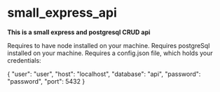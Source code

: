 # small_express_api
**This is a small express and postgresql CRUD api**

Requires to have node installed on your machine.
Requires postgreSql installed on your machine.
Requires a config.json file, which holds your credentials:

{
    "user": "user",
    "host": "localhost",
    "database": "api",
    "password": "password",
    "port": 5432
}
